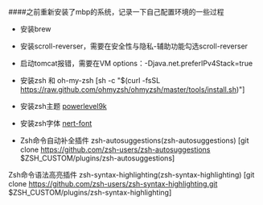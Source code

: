 ####之前重新安装了mbp的系统，记录一下自己配置环境的一些过程
+ 安装brew

+ 安装scroll-reverser，需要在安全性与隐私-辅助功能勾选scroll-reverser

+ 启动tomcat报错，需要在VM options：-Djava.net.preferIPv4Stack=true

+ 安装zsh 和 oh-my-zsh [sh -c "$(curl -fsSL https://raw.github.com/ohmyzsh/ohmyzsh/master/tools/install.sh)"]

+ 安装zsh主题 [powerlevel9k](https://github.com/Powerlevel9k/powerlevel9k)

+ 安装zsh字体 [nert-font](https://github.com/ryanoasis/nerd-fonts)

+ Zsh命令自动补全插件 zsh-autosuggestions(zsh-autosuggestions) [git clone https://github.com/zsh-users/zsh-autosuggestions $ZSH_CUSTOM/plugins/zsh-autosuggestions]

Zsh命令语法高亮插件 zsh-syntax-highlighting(zsh-syntax-highlighting) [git clone https://github.com/zsh-users/zsh-syntax-highlighting.git $ZSH_CUSTOM/plugins/zsh-syntax-highlighting]